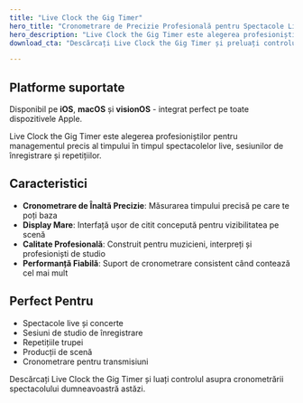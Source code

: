 ```yaml
---
title: "Live Clock the Gig Timer"
hero_title: "Cronometrare de Precizie Profesională pentru Spectacole Live"
hero_description: "Live Clock the Gig Timer este alegerea profesioniștilor pentru managementul precis al timpului în timpul spectacolelor live, sesiunilor de înregistrare și repetițiilor."
download_cta: "Descărcați Live Clock the Gig Timer și preluați controlul asupra timpului performanței dvs. astăzi."

---
```


## Platforme suportate

Disponibil pe **iOS**, **macOS** și **visionOS** - integrat perfect pe toate dispozitivele Apple.

Live Clock the Gig Timer este alegerea profesioniștilor pentru managementul precis al timpului în timpul spectacolelor live, sesiunilor de înregistrare și repetițiilor.

## Caracteristici

- **Cronometrare de Înaltă Precizie**: Măsurarea timpului precisă pe care te poți baza
- **Display Mare**: Interfață ușor de citit concepută pentru vizibilitatea pe scenă
- **Calitate Profesională**: Construit pentru muzicieni, interpreți și profesioniști de studio
- **Performanță Fiabilă**: Suport de cronometrare consistent când contează cel mai mult

## Perfect Pentru

- Spectacole live și concerte
- Sesiuni de studio de înregistrare
- Repetițiile trupei
- Producții de scenă
- Cronometrare pentru transmisiuni

Descărcați Live Clock the Gig Timer și luați controlul asupra cronometrării spectacolului dumneavoastră astăzi.

